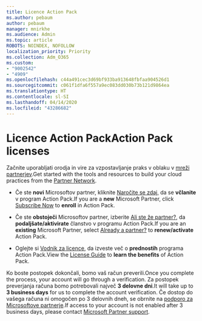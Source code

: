 ```yaml
---
title: Licence Action Pack
ms.author: pebaum
author: pebaum
manager: mnirkhe
ms.audience: Admin
ms.topic: article
ROBOTS: NOINDEX, NOFOLLOW
localization_priority: Priority
ms.collection: Adm_O365
ms.custom:
- "9002542"
- "4909"
ms.openlocfilehash: c44a491cec3d69bf933ba913648fbfaa904526d1
ms.sourcegitcommit: c061f1dfa6f557a9ec083dd030b73b121d9864ea
ms.translationtype: HT
ms.contentlocale: sl-SI
ms.lasthandoff: 04/14/2020
ms.locfileid: "43286682"
---
```

# <a name="action-pack-licenses"></a><span data-ttu-id="79d74-102">Licence Action Pack</span><span class="sxs-lookup"><span data-stu-id="79d74-102">Action Pack licenses</span></span>

<span data-ttu-id="79d74-103">Začnite uporabljati orodja in vire za vzpostavljanje praks v oblaku v [mreži partnerjev](https://aka.ms/MPNActionPack).</span><span class="sxs-lookup"><span data-stu-id="79d74-103">Get started with the tools and resources to build your cloud practices from the [Partner Network](https://aka.ms/MPNActionPack).</span></span>

- <span data-ttu-id="79d74-104">Če ste **novi** Microsoftov partner, kliknite [Naročite se zdaj](https://aka.ms/MPNActionPackNew), da se **včlanite** v program Action Pack.</span><span class="sxs-lookup"><span data-stu-id="79d74-104">If you are a **new** Microsoft Partner, click [Subscribe Now](https://aka.ms/MPNActionPackNew) to **enroll** in Action Pack.</span></span>

- <span data-ttu-id="79d74-105">Če ste **obstoječi** Microsoftov partner, izberite [Ali ste že partner?](https://aka.ms/MPNActionPackExisting), da **podaljšate/aktivirate** članstvo v programu Action Pack.</span><span class="sxs-lookup"><span data-stu-id="79d74-105">If you are an **existing** Microsoft Partner, select [Already a partner?](https://aka.ms/MPNActionPackExisting) to **renew/activate** Action Pack.</span></span> 

- <span data-ttu-id="79d74-106">Oglejte si [Vodnik za licence](https://aka.ms/MPNActionPackGuide), da izveste več o **prednostih** programa Action Pack.</span><span class="sxs-lookup"><span data-stu-id="79d74-106">View the [License Guide](https://aka.ms/MPNActionPackGuide) to **learn the benefits** of Action Pack.</span></span> 

<span data-ttu-id="79d74-107">Ko boste postopek dokončali, bomo vaš račun preverili.</span><span class="sxs-lookup"><span data-stu-id="79d74-107">Once you complete the process, your account will go through a verification.</span></span> <span data-ttu-id="79d74-108">Za postopek preverjanja računa bomo potrebovali največ **3 delovne dni**.</span><span class="sxs-lookup"><span data-stu-id="79d74-108">It will take up to **3 business days** for us to complete the account verification.</span></span> <span data-ttu-id="79d74-109">Če dostop do vašega računa ni omogočen po 3 delovnih dneh, se obrnite na [podporo za Microsoftove partnerje](https://aka.ms/MPNActionPackSupport).</span><span class="sxs-lookup"><span data-stu-id="79d74-109">If access to your account is not enabled after 3 business days, please contact [Microsoft Partner support](https://aka.ms/MPNActionPackSupport).</span></span> 
